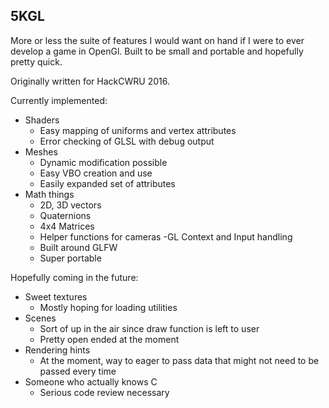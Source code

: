 ## 5KGL
More or less the suite of features I would want on hand if I were to ever develop a game in OpenGl. Built to be small and portable and hopefully pretty quick.

Originally written for HackCWRU 2016.

Currently implemented:
- Shaders
    - Easy mapping of uniforms and vertex attributes
    - Error checking of GLSL with debug output
- Meshes
    - Dynamic modification possible
    - Easy VBO creation and use
    - Easily expanded set of attributes
- Math things
    - 2D, 3D vectors
    - Quaternions
    - 4x4 Matrices
    - Helper functions for cameras
-GL Context and Input handling
    - Built around GLFW
    - Super portable

Hopefully coming in the future:
- Sweet textures
    - Mostly hoping for loading utilities
- Scenes
    - Sort of up in the air since draw function is left to user
    - Pretty open ended at the moment
- Rendering hints
    - At the moment, way to eager to pass data that might not need to be passed every time
- Someone who actually knows C
    - Serious code review necessary
